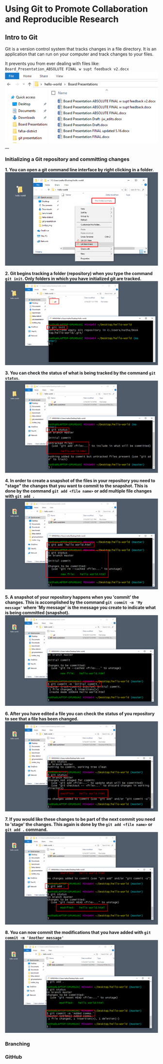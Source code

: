 # Using Git to Promote Collaboration and Reproducible Research
## Intro to Git
Git is a version control system that tracks changes in a file directory.  It is an application that can run on your computer and track changes to your files. 

It prevents you from ever dealing with files like: `Board_Presentation_ABSOLUTE FINAL w supt feedback v2.docx` ![Final Version](https://github.com/nathant23/hello-world/blob/master/img/00_final_version.png)__

### Initializing a Git repository and committing changes
__1. You can open a git command line interface by right clicking in a folder. ![Git Bash](https://github.com/nathant23/hello-world/blob/master/img/01_start_Git_Bash.png)__

__2. Git begins tracking a folder (repository) when you type the command `git init`. Only folders in which you have initialized git are tracked. ![git init](https://github.com/nathant23/hello-world/blob/master/img/02_git_init.png)__

__3. You can check the status of what is being tracked by the command `git status`. ![git status](https://github.com/nathant23/hello-world/blob/master/img/03_git_status.png)__

__4. In order to create a snapshot of the files in your repository you need to "stage" the changes that you want to commit to the snapshot.  This is done by the command `git add <file name>` or add multiple file changes with `git add .` ![git add](https://github.com/nathant23/hello-world/blob/master/img/04_git_add_and_status.png)__

__5. A snapshot of your repository happens when you 'commit' the changes.  This is accomplished by the command `git commit -m 'My message'` where 'My message' is the message you create to indicate what is being committed (snapshot). ![git commit](https://github.com/nathant23/hello-world/blob/master/img/05_git_commit.png)__

__6. After you have edited a file you can check the status of you repository to see that a file has been changed.![git status modified](https://github.com/nathant23/hello-world/blob/master/img/06_git_status_modified.png)__

__7. If you would like these changes to be part of the next commit you need to 'stage' the changes.  This again is done by the `git add <file name>` or `git add .` command. ![git add .](https://github.com/nathant23/hello-world/blob/master/img/07_git_add_..png)__

__8. You can now commit the modifications that you have added with `git commit -m 'Another message'` ![git commit mod](https://github.com/nathant23/hello-world/blob/master/img/08_git_commit_modification.png)__
### Branching




### GitHub





